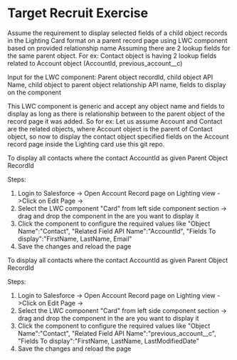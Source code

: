 # Target Recruit Exercise

Assume the requirement to display selected fields of a child object records in the Lighting Card format on a parent record page using LWC component based on provided relationship name 
Assuming there are 2 lookup fields for the same parent object. For ex: Contact object is having 2 lookup fields related to Account object (AccountId, previous_account__c)

Input for the LWC component: 
Parent object recordId, child object API Name, child object to parent object relationship API name, fields to display on the component

This LWC component is generic and accept any object name and fields to display as long as there is relationship between to the parent object of the record page it was added. 
So for ex: Let us assume Account and Contact are the related objects, where Account object is the parent of Contact object, so now to display the contact object specified fields on the Account record page inside the Lighting card use this git repo.

To display all contacts where the contact AccountId as given Parent Object RecordId 

Steps: 

1. Login to Salesforce -> Open Account Record page on Lighting view ->Click on Edit Page ->
2. Select the LWC component "Card" from left side component section -> drag and drop the component in the are you want to display it 
3. Click the component to configure the required values like "Object Name":"Contact", "Related Field API Name":"AccountId", "Fields To display":"FirstName, LastName, Email"
4. Save the changes and reload the page

To display all contacts where the contact AccountId as given Parent Object RecordId 

Steps:

1. Login to Salesforce -> Open Account Record page on Lighting view ->Click on Edit Page ->
2. Select the LWC component "Card" from left side component section -> drag and drop the component in the are you want to display it 
3. Click the component to configure the required values like "Object Name":"Contact", "Related Field API Name":"previous_account__c", "Fields To display":"FirstName, LastName, LastModifiedDate"
4. Save the changes and reload the page
   
